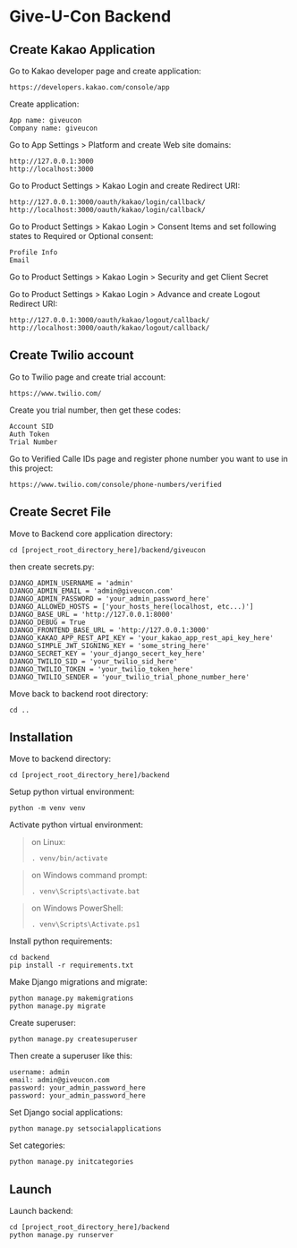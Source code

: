 # Give-U-Con Backend


## Create Kakao Application

Go to Kakao developer page and create application:
```
https://developers.kakao.com/console/app
```

Create application:
```
App name: giveucon
Company name: giveucon
```

Go to App Settings > Platform and create Web site domains:

```
http://127.0.0.1:3000
http://localhost:3000
```

Go to Product Settings > Kakao Login and create Redirect URI:

```
http://127.0.0.1:3000/oauth/kakao/login/callback/
http://localhost:3000/oauth/kakao/login/callback/
```

Go to Product Settings > Kakao Login > Consent Items and set following states to Required or Optional consent:

```
Profile Info
Email
```

Go to Product Settings > Kakao Login > Security and get Client Secret

Go to Product Settings > Kakao Login > Advance and create Logout Redirect URI:

```
http://127.0.0.1:3000/oauth/kakao/logout/callback/
http://localhost:3000/oauth/kakao/logout/callback/
```


## Create Twilio account

Go to Twilio page and create trial account:
```
https://www.twilio.com/
```

Create you trial number, then get these codes:
```
Account SID
Auth Token
Trial Number
```

Go to Verified Calle IDs page and register phone number you want to use in this project:
```
https://www.twilio.com/console/phone-numbers/verified
```



## Create Secret File

Move to Backend core application directory:

```
cd [project_root_directory_here]/backend/giveucon
```

then create secrets.py:

```
DJANGO_ADMIN_USERNAME = 'admin'
DJANGO_ADMIN_EMAIL = 'admin@giveucon.com'
DJANGO_ADMIN_PASSWORD = 'your_admin_password_here'
DJANGO_ALLOWED_HOSTS = ['your_hosts_here(localhost, etc...)']
DJANGO_BASE_URL = 'http://127.0.0.1:8000'
DJANGO_DEBUG = True
DJANGO_FRONTEND_BASE_URL = 'http://127.0.0.1:3000'
DJANGO_KAKAO_APP_REST_API_KEY = 'your_kakao_app_rest_api_key_here'
DJANGO_SIMPLE_JWT_SIGNING_KEY = 'some_string_here'
DJANGO_SECRET_KEY = 'your_django_secert_key_here'
DJANGO_TWILIO_SID = 'your_twilio_sid_here'
DJANGO_TWILIO_TOKEN = 'your_twilio_token_here'
DJANGO_TWILIO_SENDER = 'your_twilio_trial_phone_number_here'
```

Move back to backend root directory:

```
cd ..
```


## Installation

Move to backend directory:

```
cd [project_root_directory_here]/backend
```

Setup python virtual environment:

```
python -m venv venv
```

Activate python virtual environment:

> on Linux: 
> ```
> . venv/bin/activate
> ```

> on Windows command prompt: 
> ```
> . venv\Scripts\activate.bat
> ```

> on Windows PowerShell:
> ```
> . venv\Scripts\Activate.ps1
> ```

Install python requirements:

```
cd backend
pip install -r requirements.txt
```

Make Django migrations and migrate:

```
python manage.py makemigrations
python manage.py migrate
```

Create superuser:

```
python manage.py createsuperuser
```

Then create a superuser like this:

```
username: admin
email: admin@giveucon.com
password: your_admin_password_here
password: your_admin_password_here
```

Set Django social applications:

```
python manage.py setsocialapplications
```

Set categories:

```
python manage.py initcategories
```

## Launch

Launch backend:

```
cd [project_root_directory_here]/backend
python manage.py runserver
```
